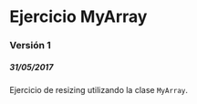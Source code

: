 <h1>Ejercicio MyArray</h1>
<h3>Versión 1</h3>
<h5>31/05/2017</h5>
Ejercicio de resizing utilizando la clase <code>MyArray</code>.

